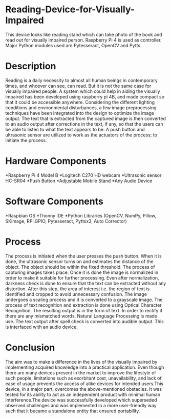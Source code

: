 # Reading-Device-for-Visually-Impaired
This device looks like reading stand which can take photo of the book and read out for visually impaired person. Raspberry Pi 4 is used as controller. Major Python modules used are Pytesseract, OpenCV and Pytts.

# Description
Reading is a daily necessity to almost all human beings in contemporary times, and whoever can see, can read. But it is not the same case for visually impaired people. A system which could help in aiding the visually impaired has been developed using raspberry pi 4B, and made compact so that it could be accessible anywhere. Considering the different lighting conditions and environmental disturbances, a few image preprocessing techniques have been integrated into the design to optimize the image output. The text that is extracted from the captured image is then converted to an audio output after corrections in the text, if any, so that the users can be able to listen to what the text appears to be. A push button and ultrasonic sensor are utilized to work as the actuators of the process; to initiate the process.

# Hardware Components
*Raspberry Pi 4 Model B
*Logitech C270 HD webcam
*Ultrasonic sensor HC-SR04
*Push Button
*Adjustable Mobile Stand
*Any Audio Device

# Software Components
*Raspbian OS
*Thonny IDE
*Python Libraries (OpenCV, NumPy, Pillow, SKimage, RPi.GPIO, Pytesseract, Pyttsx3, Auto Corrector)

# Process
The process is initiated when the user presses the push button. When it is done, the ultrasonic sensor turns on and estimates the distance of the object. The object should be within the fixed threshold. The process of capturing images takes place. Once it is done the image is normalized in order to make it suitable for further processing. Even after normalization, darkness check is done to ensure that the text can be extracted without any distortion. After this step, the area of interest i.e. the region of text is identified and cropped to avoid unnecessary confusion. The image undergoes a scaling process and it is converted to a grayscale image. The process of text recognition and extraction is done using Optical Character Recognition. The resulting output is in the form of text. In order to rectify if there are any mismatched words, Natural Language Processing is made use. The text output after spell check is converted into audible output. This is interfaced with an audio device.

# Conclusion
The aim was to make a difference in the lives of the visually impaired by implementing acquired   knowledge into a practical application. Even though there are many devices present in the market to improve the lifestyle of such people, limitations such as exorbitant cost, unavailability, and lack of ease of usage prevents the access of alike devices for intended users.This device, in a major part, overcomes the above-mentioned obstacles. It was tested for its ability to act as an independent product with minimal human interference.The device  was successfully developed which superseded observed  challenges and was implemented in a more user-friendly way such that it became a standalone entity that ensured portability.

